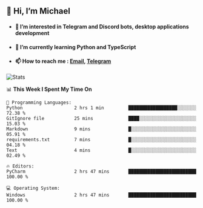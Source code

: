 ## 👋 Hi, I’m Michael
- #### 👀 I’m interested in Telegram and Discord bots, desktop applications development
- #### 🌱 I’m currently learning Python and TypeScript
- #### 📫 How to reach me : [Email](mailto:misha@kurapov.ru), [Telegram](https://t.me/mkurapov)

![Stats](https://github-readme-stats.vercel.app/api?username=krpff&show_icons=true&theme=github_dark&hide_border=true&hide=issues&count_private=true&layout=compact)


<!--START_SECTION:waka-->
📊 **This Week I Spent My Time On** 

```text
💬 Programming Languages: 
Python                   2 hrs 1 min         ██████████████████░░░░░░░   72.38 % 
GitIgnore file           25 mins             ████░░░░░░░░░░░░░░░░░░░░░   15.03 % 
Markdown                 9 mins              █░░░░░░░░░░░░░░░░░░░░░░░░   05.91 % 
requirements.txt         7 mins              █░░░░░░░░░░░░░░░░░░░░░░░░   04.18 % 
Text                     4 mins              █░░░░░░░░░░░░░░░░░░░░░░░░   02.49 % 

🔥 Editors: 
PyCharm                  2 hrs 47 mins       █████████████████████████   100.00 % 

💻 Operating System: 
Windows                  2 hrs 47 mins       █████████████████████████   100.00 % 
```


<!--END_SECTION:waka-->
